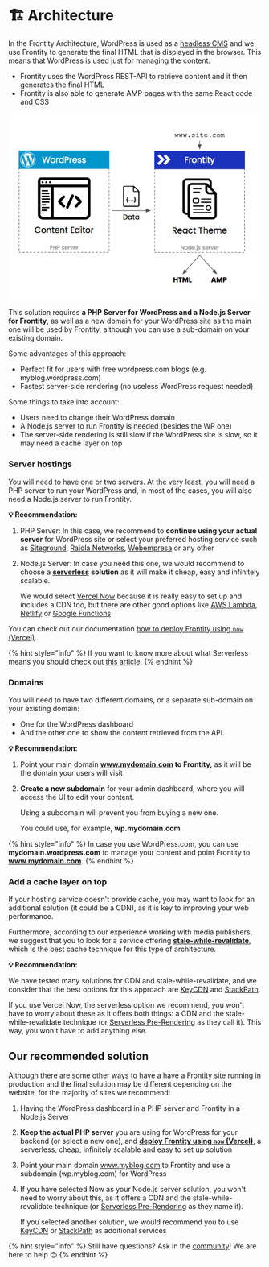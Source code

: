 # 🏗 Architecture

In the Frontity Architecture, WordPress is used as a [headless CMS](https://css-tricks.com/what-is-a-headless-cms/) and we use Frontity to generate the final HTML that is displayed in the browser. This means that WordPress is used just for managing the content.

* Frontity uses the WordPress REST-API to retrieve content and it then generates the final HTML
* Frontity is also able to generate AMP pages with the same React code and CSS

![](.gitbook/assets/direct-to-frontity%20%282%29.png)

This solution requires **a PHP Server for WordPress and a Node.js Server for Frontity**, as well as a new domain for your WordPress site as the main one will be used by Frontity, although you can use a sub-domain on your existing domain.

Some advantages of this approach:

* Perfect fit for users with free wordpress.com blogs \(e.g. myblog.wordpress.com\)
* Fastest server-side rendering \(no useless WordPress request needed\)

Some things to take into account:

* Users need to change their WordPress domain
* A Node.js server to run Frontity is needed \(besides the WP one\)
* The server-side rendering is still slow if the WordPress site is slow, so it may need a cache layer on top

### Server hostings

You will need to have one or two servers. At the very least, you will need a PHP server to run your WordPress and, in most of the cases, you will also need a Node.js server to run Frontity.

**💡 Recommendation:**

1. PHP Server: In this case, we recommend to **continue using your actual server** for WordPress site or select your preferred hosting service such as [Siteground](https://www.siteground.com), [Raiola Networks](https://raiolanetworks.es/), [Webempresa](https://www.webempresa.com/) or any other
2. Node.js Server: In case you need this one, we would recommend to choose a [**serverless**](https://about.gitlab.com/topics/serverless/) **solution** as it will make it cheap, easy and infinitely scalable.

   We would select [Vercel Now](https://vercel.com/docs/now-cli#commands/overview) because it is really easy to set up and includes a CDN too, but there are other good options like [AWS Lambda](https://aws.amazon.com/lambda), [Netlify](https://www.netlify.com/) or [Google Functions](https://cloud.google.com/functions/)

You can check out our documentation [how to deploy Frontity using `now` \(Vercel\)](https://docs.frontity.org/deployment/deploy-using-now-vercel).

{% hint style="info" %}
If you want to know more about what Serverless means you should check out [this article](https://hackernoon.com/what-is-serverless-architecture-what-are-its-pros-and-cons-cc4b804022e9).
{% endhint %}

### Domains

You will need to have two different domains, or a separate sub-domain on your existing domain:

* One for the WordPress dashboard
* And the other one to show the content retrieved from the API. 

**💡 Recommendation:**

1. Point your main domain **www.mydomain.com to Frontity,** as it will be the domain your users will visit
2. **Create a new subdomain** for your admin dashboard, where you will access the UI to edit your content.

   Using a subdomain will prevent you from buying a new one.

   You could use, for example, **wp.mydomain.com**

{% hint style="info" %}
In case you use WordPress.com, you can use **mydomain.wordpress.com** to manage your content and point Frontity to **www.mydomain.com**.
{% endhint %}

### Add a cache layer on top

If your hosting service doesn't provide cache, you may want to look for an additional solution \(it could be a CDN\), as it is key to improving your web performance.

Furthermore, according to our experience working with media publishers, we suggest that you to look for a service offering [**stale-while-revalidate**](https://www.keycdn.com/blog/keycdn-supports-stale-while-revalidate), which is the best cache technique for this type of architecture.

**💡 Recommendation:**

We have tested many solutions for CDN and stale-while-revalidate, and we consider that the best options for this approach are [KeyCDN](https://www.keycdn.com) and [StackPath](https://www.stackpath.com/).

If you use Vercel Now, the serverless option we recommend, you won't have to worry about these as it offers both things: a CDN and the stale-while-revalidate technique \(or [Serverless Pre-Rendering](https://vercel.com/blog/serverless-pre-rendering) as they call it\). This way, you won't have to add anything else.

## Our recommended solution

Although there are some other ways to have a have a Frontity site running in production and the final solution may be different depending on the website, for the majority of sites we recommend:

1. Having the WordPress dashboard in a PHP server and Frontity in a Node.js Server
2. **Keep the actual PHP server** you are using for WordPress for your backend \(or select a new one\), and [**deploy Frontity using `now` \(Vercel\)**](https://docs.frontity.org/deployment/deploy-using-now-vercel), a serverless, cheap, infinitely scalable and easy to set up solution
3. Point your main domain www.myblog.com to Frontity and use a subdomain \(wp.myblog.com\) for WordPress
4. If you have selected Now as your Node.js server solution, you won't need to worry about this, as it offers a CDN and the stale-while-revalidate technique \(or [Serverless Pre-Rendering](https://vercel.com/blog/serverless-pre-rendering) as they name it\).

   If you selected another solution, we would recommend you to use [KeyCDN](https://www.keycdn.com) or [StackPath](https://www.stackpath.com/) as additional services

{% hint style="info" %}
Still have questions? Ask in the [community](https://community.frontity.org)! We are here to help 😊
{% endhint %}

